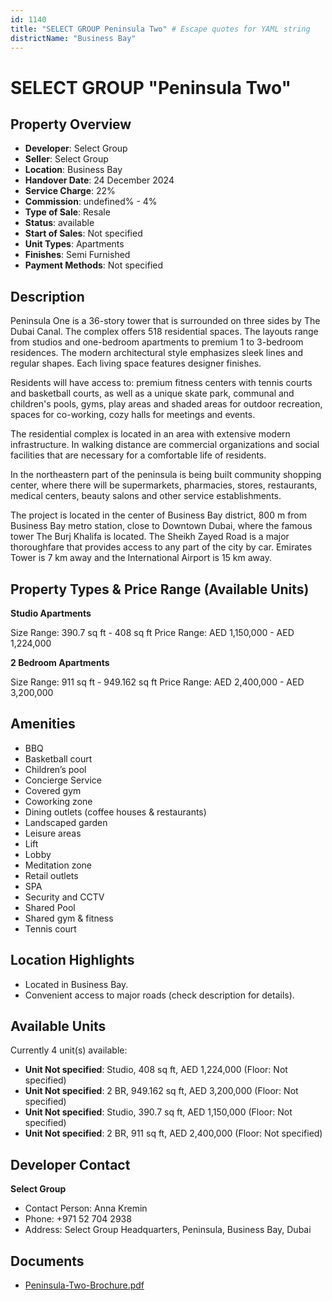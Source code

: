 ```yaml
---
id: 1140
title: "SELECT GROUP Peninsula Two" # Escape quotes for YAML string
districtName: "Business Bay"
---
```


# SELECT GROUP "Peninsula Two"

## Property Overview
- **Developer**: Select Group
- **Seller**: Select Group
- **Location**: Business Bay
- **Handover Date**: 24 December 2024
- **Service Charge**: 22%
- **Commission**: undefined% - 4%
- **Type of Sale**: Resale
- **Status**: available
- **Start of Sales**: Not specified
- **Unit Types**: Apartments
- **Finishes**: Semi Furnished
- **Payment Methods**: Not specified

## Description
Peninsula One is a 36-story tower that is surrounded on three sides by The Dubai Canal. The complex offers 518 residential spaces. The layouts range from studios and one-bedroom apartments to premium 1 to 3-bedroom residences. The modern architectural style emphasizes sleek lines and regular shapes. Each living space features designer finishes.

Residents will have access to: premium fitness centers with tennis courts and basketball courts, as well as a unique skate park, communal and children's pools, gyms, play areas and shaded areas for outdoor recreation, spaces for co-working, cozy halls for meetings and events.

The residential complex is located in an area with extensive modern infrastructure. In walking distance are commercial organizations and social facilities that are necessary for a comfortable life of residents.

In the northeastern part of the peninsula is being built community shopping center, where there will be supermarkets, pharmacies, stores, restaurants, medical centers, beauty salons and other service establishments.

The project is located in the center of Business Bay district, 800 m from Business Bay metro station, close to Downtown Dubai, where the famous tower The Burj Khalifa is located. The Sheikh Zayed Road is a major thoroughfare that provides access to any part of the city by car. Emirates Tower is 7 km away and the International Airport is 15 km away.

## Property Types & Price Range (Available Units)
**Studio Apartments**

Size Range: 390.7 sq ft - 408 sq ft
Price Range: AED 1,150,000 - AED 1,224,000

**2 Bedroom Apartments**

Size Range: 911 sq ft - 949.162 sq ft
Price Range: AED 2,400,000 - AED 3,200,000

## Amenities
- BBQ
- Basketball court
- Children’s pool
- Concierge Service
- Covered gym
- Coworking zone
- Dining outlets  (coffee houses & restaurants)
- Landscaped garden
- Leisure areas
- Lift
- Lobby
- Meditation zone
- Retail outlets
- SPA
- Security and CCTV
- Shared Pool
- Shared gym & fitness
- Tennis court

## Location Highlights
- Located in Business Bay.
- Convenient access to major roads (check description for details).

## Available Units
Currently 4 unit(s) available:
- **Unit Not specified**: Studio, 408 sq ft, AED 1,224,000 (Floor: Not specified)
- **Unit Not specified**: 2 BR, 949.162 sq ft, AED 3,200,000 (Floor: Not specified)
- **Unit Not specified**: Studio, 390.7 sq ft, AED 1,150,000 (Floor: Not specified)
- **Unit Not specified**: 2 BR, 911 sq ft, AED 2,400,000 (Floor: Not specified)

## Developer Contact
**Select Group**
- Contact Person: Anna Kremin
- Phone: +971 52 704 2938
- Address: Select Group Headquarters, Peninsula, Business Bay, Dubai

## Documents
- [Peninsula-Two-Brochure.pdf](https://cdn.geniemap.net/2024/02/24/n0cOcVw9tFchg5nwtjEJIiiGexbg9i3UM3Prm5fs.pdf)

